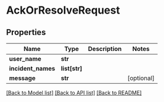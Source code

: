 # AckOrResolveRequest

## Properties
Name | Type | Description | Notes
------------ | ------------- | ------------- | -------------
**user_name** | **str** |  | 
**incident_names** | **list[str]** |  | 
**message** | **str** |  | [optional] 

[[Back to Model list]](../README.md#documentation-for-models) [[Back to API list]](../README.md#documentation-for-api-endpoints) [[Back to README]](../README.md)


